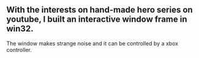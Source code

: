## With the interests on hand-made hero series on youtube, I built an interactive window frame in win32.
 The window makes strange noise and it can be controlled by a xbox controller.
